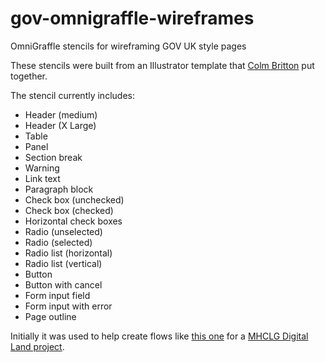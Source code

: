 # gov-omnigraffle-wireframes
OmniGraffle stencils for wireframing GOV UK style pages

These stencils were built from an Illustrator template that [Colm Britton](https://github.com/colmjude) put together.

The stencil currently includes:

* Header (medium)
* Header (X Large)
* Table
* Panel
* Section break
* Warning
* Link text
* Paragraph block
* Check box (unchecked)
* Check box (checked)
* Horizontal check boxes
* Radio (unselected)
* Radio (selected)
* Radio list (horizontal)
* Radio list (vertical)
* Button
* Button with cancel
* Form input field
* Form input with error
* Page outline

Initially it was used to help create flows like [this one](https://flic.kr/p/2h6JSJF) for a [MHCLG Digital Land project](https://digital-land.github.io/project/developer-contributions).
